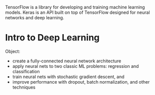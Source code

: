 TensorFlow is a library for developing and training machine learning models. Keras is an API built on top of TensorFlow designed for neural networks and deep learning.

# Intro to Deep Learning
Object:
- create a fully-connected neural network architecture
- apply neural nets to two classic ML problems: regression and classification
- train neural nets with stochastic gradient descent, and
- improve performance with dropout, batch normalization, and other techniques
